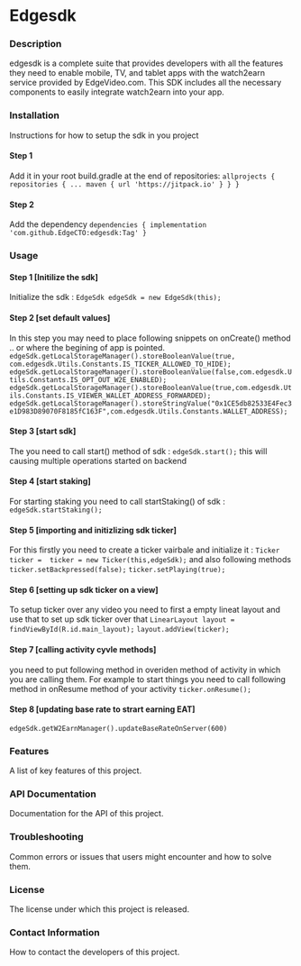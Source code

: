 # Edgesdk
### Description
edgesdk is a complete suite that provides developers with all the features they need to enable mobile, TV, and tablet apps with the watch2earn service provided by EdgeVideo.com. This SDK includes all the necessary components to easily integrate watch2earn into your app.

### Installation
Instructions for how to setup the sdk in you project
#### Step 1 
Add it in your root build.gradle at the end of repositories:
`
	allprojects {
		repositories {
			...
			maven { url 'https://jitpack.io' }
		}
	}
`
#### Step 2
Add the dependency
`
	dependencies {
	        implementation 'com.github.EdgeCTO:edgesdk:Tag'
	}
`  
### Usage
#### Step 1 [Initilize the sdk]
Initialize the sdk : `EdgeSdk edgeSdk = new EdgeSdk(this);`
#### Step 2 [set default values]
In this step you may need to place following snippets on onCreate() method .. or where the begining of app is pointed.
 `edgeSdk.getLocalStorageManager().storeBooleanValue(true, com.edgesdk.Utils.Constants.IS_TICKER_ALLOWED_TO_HIDE);`
 `edgeSdk.getLocalStorageManager().storeBooleanValue(false,com.edgesdk.Utils.Constants.IS_OPT_OUT_W2E_ENABLED);`
 `edgeSdk.getLocalStorageManager().storeBooleanValue(true,com.edgesdk.Utils.Constants.IS_VIEWER_WALLET_ADDRESS_FORWARDED);`
 `edgeSdk.getLocalStorageManager().storeStringValue("0x1CE5db82533E4Fec3e1D983D89070F8185fC163F",com.edgesdk.Utils.Constants.WALLET_ADDRESS);`

#### Step 3 [start sdk]
The you need to call start() method of sdk : `edgeSdk.start();` this will causing multiple operations started on backend
#### Step 4 [start staking]
For starting staking you need to call startStaking() of sdk : `edgeSdk.startStaking();`
#### Step 5 [importing and initizlizing sdk ticker]
For this firstly you need to create a ticker vairbale and initialize it : 
`Ticker ticker =  ticker = new Ticker(this,edgeSdk);`
and also following methods
`ticker.setBackpressed(false);`
`ticker.setPlaying(true);`
#### Step 6 [setting up sdk ticker on a view]
To setup ticker over any video you need to first a empty lineat layout and use that to set up sdk ticker over that
`LinearLayout layout = findViewById(R.id.main_layout);`
`layout.addView(ticker);`

#### Step 7 [calling activity cyvle methods]
you need to put following method in overiden method of activity in which you are calling them. For example to start things you need to call following method in onResume method of your activity
`ticker.onResume();`
#### Step 8 [updating base rate to strart earning EAT]
 `edgeSdk.getW2EarnManager().updateBaseRateOnServer(600)`
### Features
A list of key features of this project.

### API Documentation
Documentation for the API of this project.

### Troubleshooting
Common errors or issues that users might encounter and how to solve them.

### License
The license under which this project is released.

### Contact Information
How to contact the developers of this project.
